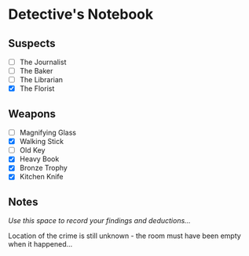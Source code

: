 # Detective's Notebook

## Suspects
- [ ] The Journalist
- [ ] The Baker
- [ ] The Librarian
- [x] The Florist

## Weapons
- [ ] Magnifying Glass
- [x] Walking Stick
- [ ] Old Key
- [x] Heavy Book
- [x] Bronze Trophy
- [x] Kitchen Knife
## Notes
*Use this space to record your findings and deductions...*

Location of the crime is still unknown - the room must have been empty when it happened...
